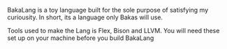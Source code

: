 BakaLang is a toy language built for the sole purpose of satisfying my curiousity.
In short, its a language only Bakas will use. 

Tools used to make the Lang is Flex, Bison and LLVM. You will need these set up on your machine before you build BakaLang


